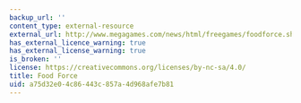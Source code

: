 ```yaml
---
backup_url: ''
content_type: external-resource
external_url: http://www.megagames.com/news/html/freegames/foodforce.shtml
has_external_licence_warning: true
has_external_license_warning: true
is_broken: ''
license: https://creativecommons.org/licenses/by-nc-sa/4.0/
title: Food Force
uid: a75d32e0-4c86-443c-857a-4d968afe7b81
---
```

